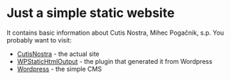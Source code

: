 # Just a simple static website 
It contains basic information about Cutis Nostra, Mihec Pogačnik, s.p.
You probably want to visit:

* [CutisNostra] - the actual site 
* [WPStaticHtmlOutput] - the plugin that generated it from Wordpress
* [Wordpress] - the simple CMS 

[CutisNostra]:http://cutis-nostra.si
[WPStaticHtmlOutput]:https://wordpress.org/plugins/static-html-output-plugin/
[Wordpress]:https://wordpress.org/
